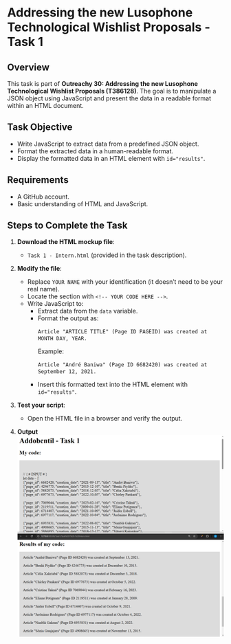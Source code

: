 # Addressing the new Lusophone Technological Wishlist Proposals - Task 1

## Overview

This task is part of **Outreachy 30: Addressing the new Lusophone Technological Wishlist Proposals (T386128)**. The goal is to manipulate a JSON object using JavaScript and present the data in a readable format within an HTML document.

## Task Objective

- Write JavaScript to extract data from a predefined JSON object.
- Format the extracted data in a human-readable format.
- Display the formatted data in an HTML element with `id="results"`.

## Requirements

- A GitHub account.
- Basic understanding of HTML and JavaScript.

## Steps to Complete the Task

1. **Download the HTML mockup file**:

   - `Task 1 - Intern.html` (provided in the task description).

2. **Modify the file**:

   - Replace `YOUR NAME` with your identification (it doesn’t need to be your real name).
   - Locate the section with `<!-- YOUR CODE HERE -->`.
   - Write JavaScript to:
     - Extract data from the `data` variable.
     - Format the output as:
       ```
       Article "ARTICLE TITLE" (Page ID PAGEID) was created at MONTH DAY, YEAR.
       ```
       Example:
       ```
       Article "André Baniwa" (Page ID 6682420) was created at September 12, 2021.
       ```
     - Insert this formatted text into the HTML element with `id="results"`.

3. **Test your script**:

   - Open the HTML file in a browser and verify the output.

4. **Output**
   ![Output1](username-screenshot.png)
   ![Output2](ss3.png)
